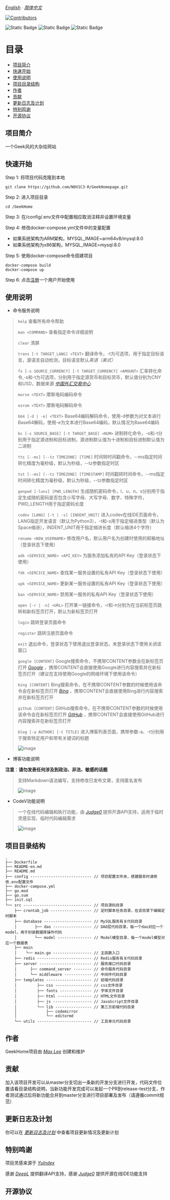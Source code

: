 *[English](README-EN.md) ∙ [简体中文](README.md)*

[![Contributors](https://img.shields.io/github/contributors/N0V1C3-R/GeekHomepage)](https://github.com/<USERNAME>/<REPO_NAME>/graphs/contributors)

![Static Badge](https://img.shields.io/badge/Golang-1.20.2-91DEFA) 
![Static Badge](https://img.shields.io/badge/MySQL-8.0-496D90) 
![Static Badge](https://img.shields.io/badge/Redis-7.0-C54436)

# 目录
* [项目简介](#项目简介)
* [快速开始](#快速开始)
* [使用说明](#使用说明)
* [项目目录结构](#项目目录结构)
* [作者](#作者)
* [贡献](#贡献)
* [更新日志及计划](#更新日志及计划)
* [特别鸣谢](#特别鸣谢)
* [开源协议](#开源协议)

## 项目简介
一个Geek风的大杂烩网站

## 快速开始
Step 1: 将项目代码克隆到本地

    git clone https://github.com/N0V1C3-R/GeekHomepage.git

Step 2: 进入项目目录

    cd /GeekHome

Step 3: 在/config/.env文件中配置相应取消注释并设置环境变量

Step 4: 修改docker-compose.yml文件中的变量配置
+ 如果系统架构为ARM架构，MYSQL_IMAGE=arm64v8/mysql:8.0
+ 如果系统架构为x86架构，MYSQL_IMAGE=mysql:8.0

Step 5: 使用docker-compose命令搭建项目

    docker-compose build
    docker-compose up

Step 6: 点击[注册](http://localhost:5466/register "link")一个用户开始使用

## 使用说明
+ 命令服务说明
>
> `help` 查看所有命令帮助
> 
> `man <COMMAND>` 查看指定命令详细说明
> 
> `clear` 清屏
> 
> `trans [-t TARGET_LANG] <TEXT>` 翻译命令，-t为可选项，用于指定目标语言，源语言自动检测，目标语言默认*英语（美式）*
> 
> `fx [-s SOURCE_CURRENCY] [-t TARGET_CURRENCY] <AMOUNT>` 汇率转化命令,-s和-t为可选项，分别用于指定源货币和目标货币，默认值分别为CNY和USD，数据来源 *[中国外汇交易中心](https://www.chinamoney.com.cn/ "link")*
>
> `morse <TEXT>` 摩斯电码编码命令
> 
> `esrom <TEXT>` 摩斯电码解码命令
> 
> `b64 [-d | -e] <TEXT>` Base64编码解码命令，使用-d参数为对文本进行Base64解码，使用-e为文本进行Base64编码，默认情况为Base64编码
> 
> `bc [-s SOURCE_BASE] [-t TARGET_BASE] <NUM>` 进制转化命令，-s和-t分别用于指定源进制和目标进制，源进制默认值为十进制和目标进制默认值为二进制
> 
> `tts [--ms] [--tz TIMEZONE] [TIME]` 时间转时间戳命令，--ms指定时间转化精度为毫秒级，默认为秒级，--tz参数指定时区
> 
> `tst [--ms] [--tz TIMEZONE] [TIMESTAMP]` 时间戳转时间命令，--ms指定时间转化精度为毫秒级，默认为秒级，--tz参数指定时区
> 
> `genpwd [-luns] [PWD_LENGTH]` 生成随机密码命令，l、u、n、s分别用于指定生成随机密码是否包含小写字母、大写字母、数字、特殊字符，PWD_LENGTH用于指定密码长度
>
> `codev [LANG] [-t | -s] [INDENT_UNIT]` 进入codev在线IDE页面命令，LANG指定开发语言（默认为Python3），-t和-s用于指定缩进类型（默认为Space缩进），INDENT_UNIT用于指定缩进长度（默认缩进4个字符）
> 
> `rename <NEW_USERNAME>` 修改用户名，默认用户名为创建时使用的邮箱地址（登录状态下使用）
> 
> `adk <SERVICE_NAME> <API_KEY>` 为服务添加私有的API Key（登录状态下使用）
> 
> `fdk <SERCICE_NAME>` 查找某一服务设置的私有API Key（登录状态下使用）
> 
> `upk <SERVICE_NAME>` 更新某一服务设置的私有API Key（登录状态下使用）
> 
> `ban <SERVICE_NAME>` 禁用某一服务的私有API Key（登录状态下使用）
> 
> `open [-r | -n] <URL>` 打开某一链接命令，-r和-n分别为在当前标签页跳转和新标签页打开，默认为新标签页打开 
> 
> `login` 跳转登录页面命令
>
> `register` 跳转注册页面命令
> 
> `exit` 退出命令，登录状态下使用退出登录状态，未登录状态下使用关闭该窗口
> 
> `google [CONTENT]` Google搜索命令，不携带CONTENT参数会在新标签页打开 *[Google](https://www.google.com/ "link")* ，携带CONTENT会直接使用Google进行内容搜索并在新标签页打开（建议在支持使用Google的网络环境下使用该命令）
> 
> `bing [CONTENT]` Bing搜索命令，在不携带CONTENT参数的时候使用该命令会在新标签页打开 *[Bing](https://www.bing.com/ "link")* ，携带CONTENT会直接使用Bing进行内容搜索并在新标签页打开
> 
> `github [CONTENT]` GitHub搜索命令，在不携带CONTENT参数的时候使用该命令会在新标签页打开 *[GitHub](https://github.com/ "link")* ，携带CONTENT会直接使用GitHub进行内容搜索并在新标签页打开
>
> `blog [-a AUTHOR] [-t TITLE]` 进入博客列表页面，携带参数-a、-t分别用于搜索特定用户和带有关键词的标题
> 
> ![image](./assets/command_service_demonstration.png)
> 

+ 博客功能说明

**注意**：**请勿发表任何涉及到政治、非法、敏感的话题**
>
> 支持Markdown语法编写，支持修改已发布文章，支持匿名发布
>
> ![image](./assets/blog_demonstration.png)
>

+ CodeV功能说明
>
> 一个在线代码编辑和执行功能，由 *[Judge0](https://judge0.com/ "link")* 提供开源API支持，适用于临时灵感实现、临时代码编辑需求
>
> ![image](./assets/codev_function_demonstration.png)
> 

## 项目目录结构
```
.
├── Dockerfile
├── README-en.md
├── README.md
├── config --------------------------- // 项目配置文件夹，搭建服务时请修改.env配置文件
├── docker-compose.yml
├── go.mod
├── go.sum
├── init.sql
└── src ------------------------------ // 项目源码目录
    ├── crontab_job ------------------ // 定时脚本任务目录，在该目录下编辑定时脚本
    ├── database --------------------- // MySQL服务有关代码目录
    │        ├── dao ----------------- // DAO层代码目录，每一个dao对应一个model，用于封装数据库操作代码
    │        └── model --------------- // Model模型目录，每一个model模型对应一个数据表
    ├── main
    │    └── main.go ----------------- // 主函数入口
    ├── redis ------------------------ // Redis服务有关代码目录
    ├── server ----------------------- // 服务接口代码目录
    │      ├── command_server -------- // 命令服务代码目录
    │      └── middleware ------------ // 中间件代码目录
    ├── templates -------------------- // 前端代码目录
    │         ├── css ---------------- // css文件目录
    │         ├── fonts -------------- // 字体文件目录
    │         ├── html --------------- // HTML文件目录
    │         ├── js ----------------- // JavaScript文件目录
    │         └── lib ---------------- // 第三方前端代码目录
    │             ├── codemirror
    │             └── editormd
    └── utils ------------------------ // 工具单元代码目录
```

## 作者

GeekHome项目由 *[Max Lee](https://github.com/N0V1C3-R)* 创建和维护

## 贡献

加入该项目开发可以从master分支切出一条新的开发分支进行开发，代码文件位置请看目录结构说明，当新功能开发完成可以发起一个PR到release-test分支，作者测试通过后将新功能合并到master分支进行项目部署及发布（请遵循commit规范）

## 更新日志及计划

你可以在 *[更新日志及计划](CHANGELOG.md)* 中查看项目更新情况及更新计划

## 特别鸣谢
项目灵感来源于 *[YuIndex](https://github.com/liyupi/yuindex)* 

感谢 *[DeepL](https://www.deepl.com/ "link")* 提供翻译API支持，感谢 *[Judge0](https://judge0.com/ "link")* 提供开源在线IDE功能支持

## 开源协议
